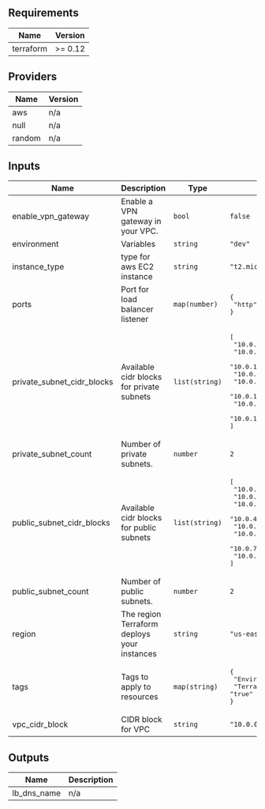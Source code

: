 ## Requirements

| Name | Version |
|------|---------|
| terraform | >= 0.12 |

## Providers

| Name | Version |
|------|---------|
| aws | n/a |
| null | n/a |
| random | n/a |

## Inputs

| Name | Description | Type | Default | Required |
|------|-------------|------|---------|:--------:|
| enable\_vpn\_gateway | Enable a VPN gateway in your VPC. | `bool` | `false` | no |
| environment | Variables | `string` | `"dev"` | no |
| instance\_type | type for aws EC2 instance | `string` | `"t2.micro"` | no |
| ports | Port for load balancer listener | `map(number)` | <pre>{<br>  "http": 80<br>}</pre> | no |
| private\_subnet\_cidr\_blocks | Available cidr blocks for private subnets | `list(string)` | <pre>[<br>  "10.0.101.0/24",<br>  "10.0.102.0/24",<br>  "10.0.103.0/24",<br>  "10.0.104.0/24",<br>  "10.0.105.0/24",<br>  "10.0.106.0/24",<br>  "10.0.107.0/24",<br>  "10.0.108.0/24"<br>]</pre> | no |
| private\_subnet\_count | Number of private subnets. | `number` | `2` | no |
| public\_subnet\_cidr\_blocks | Available cidr blocks for public subnets | `list(string)` | <pre>[<br>  "10.0.1.0/24",<br>  "10.0.2.0/24",<br>  "10.0.3.0/24",<br>  "10.0.4.0/24",<br>  "10.0.5.0/24",<br>  "10.0.6.0/24",<br>  "10.0.7.0/24",<br>  "10.0.8.0/24"<br>]</pre> | no |
| public\_subnet\_count | Number of public subnets. | `number` | `2` | no |
| region | The region Terraform deploys your instances | `string` | `"us-east-1"` | no |
| tags | Tags to apply to resources | `map(string)` | <pre>{<br>  "Environment": "dev",<br>  "Terraform": "true"<br>}</pre> | no |
| vpc\_cidr\_block | CIDR block for VPC | `string` | `"10.0.0.0/16"` | no |

## Outputs

| Name | Description |
|------|-------------|
| lb\_dns\_name | n/a |
